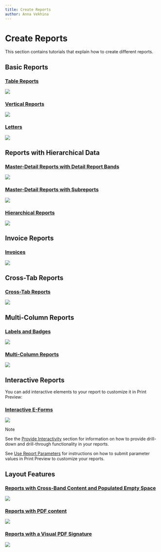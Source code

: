 ```yaml
---
title: Create Reports
author: Anna Vekhina
---
```


# Create Reports

This section contains tutorials that explain how to create different reports.

## Basic Reports

### [Table Reports](create-reports/table-reports.md)
![](../../images/table-report-preview.png)

### [Vertical Reports](create-reports\vertical-reports.md)
![](../../images/vertical-report-preview.png)

### [Letters](create-reports/letters.md)
![](../../images/letter-report-preview.png)

## Reports with Hierarchical Data

### [Master-Detail Reports with Detail Report Bands](create-reports/master-detail-reports-with-detail-report-bands.md)
![](../../images/master-detail-with-detail-report-bands-preview.png)

### [Master-Detail Reports with Subreports](create-reports/master-detail-reports-with-subreports.md)
![](../../images/master-detail-with-subreport-preview.png)

### [Hierarchical Reports](create-reports/hierarchical-reports.md)
![](../../images/hierarchical-report-preview.png)

## Invoice Reports

### [Invoices](create-reports/invoices.md)
![](../../images/manual-invoice-preview.png)

## Cross-Tab Reports

### [Cross-Tab Reports](create-reports/cross-tab-reports.md)

![](../../images/eurd-web-cross-tab-report-result.png)

## Multi-Column Reports

### [Labels and Badges](create-reports/labels-and-badges.md)
![](../../images/labels-and-badges-report-preview.png)

### [Multi-Column Reports](create-reports/multi-column-reports.md)
![](../../images/multi-column-report-preview.png)

## Interactive Reports

You can add interactive elements to your report to customize it in Print Preview:

### [Interactive E-Forms](create-reports/interactive-e-forms.md)
![](../../images/interactive-eform-preview.png)

> [!Note]
> See the [Provide Interactivity](provide-interactivity.md) section for information on how to provide drill-down and drill-through functionality in your reports.
> 
> See [Use Report Parameters](shape-report-data/use-report-parameters.md) for instructions on how to submit parameter values in Print Preview to customize your reports.

## Layout Features

### [Reports with Cross-Band Content and Populated Empty Space](create-reports/reports-with-cross-band-content-and-populated-empty-space.md)
![](../../images/cross-band-and-populated-empty-space-report-preview.png)

### [Reports with PDF content](create-reports/reports-with-pdf-content.md)
![](../../images/report-with-pdf-content-preview.png)

### [Reports with a Visual PDF Signature](create-reports/reports-with-visual-pdf-signature.md)
![](../../images/report-with-a-visual-pdf-signature.png)

